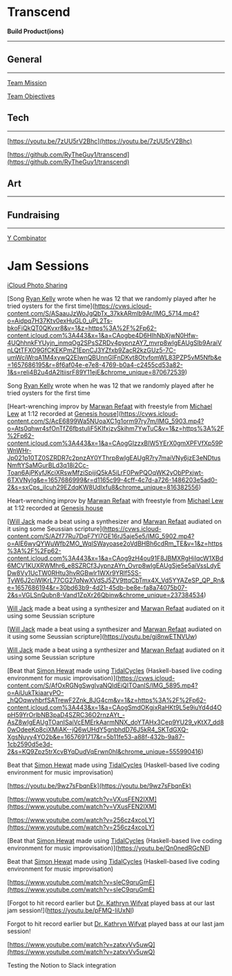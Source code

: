 # Transcend

**Build Product(ions)**

---

## General

---

[Team Mission](Transcend%20ba178c00be234456922f79ff41328167/Team%20Mission%20072af6a11ea9412aa499a4dbb41a239e.md)

[Team Objectives](Transcend%20ba178c00be234456922f79ff41328167/Team%20Objectives%20c9502f066f5546cc9312b0591ee0c4cd.md)

## Tech

---

[https://youtu.be/7zUU5rV2Bhc](https://youtu.be/7zUU5rV2Bhc)

[https://github.com/RyTheGuy1/transcend](https://github.com/RyTheGuy1/transcend)

## Art

---

## Fundraising

---

[Y Combinator](Transcend%20ba178c00be234456922f79ff41328167/Y%20Combinator%20d791bf624b3648f39976b5e168be9df8.md)

# Jam Sessions

[iCloud Photo Sharing](https://www.icloud.com/sharedalbum/#B10GY8gBYGh0nI3;496FF29F-E8A5-4C0C-B938-F13F10A76481)

[Song [Ryan Kelly](https://www.linkedin.com/in/ryannathanielkelly) wrote when he was 12 that we randomly played after he tried oysters for the first time](https://cvws.icloud-content.com/S/ASaauJzWoJgQbTx_37kkARmlb9Ar/IMG_5714.mp4?o=Aidpq7H37Ktv0exHuGL0_uPL2Ts-bkoFiQkQT0QKvxr8&v=1&z=https%3A%2F%2Fp62-content.icloud.com%3A443&x=1&a=CAogbe4D6HIhNbXjwN0Hfw-4UQhhnkFYUyjn_inmqOg2SPsSZRDv4pypnzAY7_mvrp8wIgEAUgSlb9AraiVnLQtTFXO9GfCKEKPmZ1EpnCJ3YZfxb9ZacR2kzGUz5-7C-umWciWrqA1M4xywQ2EIwnQBUnnGIFnDKvt8OtvfomWL83PZP5vM5Nfb&e=1657686195&r=8f6af04e-e7e8-4769-b0a4-c2455cd53a82-1&s=reli4B2u4dA2ltiisrF89Y11ejE&chrome_unique=870672539)

Song [Ryan Kelly](https://www.linkedin.com/in/ryannathanielkelly) wrote when he was 12 that we randomly played after he tried oysters for the first time

[Heart-wrenching improv by [Marwan Refaat](https://marwanrefaat.com) with freestyle from [Michael Lew](https://twitter.com/michaeljlew) at 1:12 recorded at [Genesis house](https://www.deugenesis.com/)](https://cvws.icloud-content.com/S/AcE6899Wa5NUoaXC1g1orm97ry7m/IMG_5903.mp4?o=Ats0qhwr4sfOnTfZ6fbstuliF5KIfxjzvSkihm7YwTuC&v=1&z=https%3A%2F%2Fp62-content.icloud.com%3A443&x=1&a=CAogGIzzxBIW5YErX0gmXPFVfXp59PWnWHr-Jp021p10TZ0SZRDR7c2pnzAY0YThrp8wIgEAUgR7ry7maiVNy6jzE3eNDtusNmftYSaMGurBLd3q18i2Cc-Toan6AjPKyfJKciXRswMfziSpijiQ5kA5iLrF0PwPQOqWK2yObPPxjwt-6TXVNyIg&e=1657686999&r=d1165c99-4cff-4c7d-a726-1486203e5ad0-2&s=sxCps_iIcuh29EZdqKW8Udlxfu8&chrome_unique=816382556)

Heart-wrenching improv by [Marwan Refaat](https://marwanrefaat.com) with freestyle from [Michael Lew](https://twitter.com/michaeljlew) at 1:12 recorded at [Genesis house](https://www.deugenesis.com/)

[[Will Jack](https://www.linkedin.com/in/willjack/) made a beat using a synthesizer and [Marwan Refaat](http://marwanrefaat.com) audiated on it using some Seussian scripture](https://cvws.icloud-content.com/S/AZf77Ru7DqF7Yl7GE16rJ5aje5e5/IMG_5902.mp4?o=AlE6wyQYWuWfb2MO_WqISWayoase2oVdBHBh6cdRm_TE&v=1&z=https%3A%2F%2Fp62-content.icloud.com%3A443&x=1&a=CAog9zH4ou91F8JBMXRgHiIqcW1XBd6MCV1KUXRWMhr6_e8SZRCf3JypnzAYn_Ovrp8wIgEAUgSje5e5aiVssLdyEDw8Vy1UcTW0RHtu3hvRGBwlr1WXr9YRlf5SS-TyW6J2ciWlKrL77CG27qNwXVdSJ5ZV9ttqCbTmx4X_Vd5YYAZeSP_QP_Rn&e=1657686194&r=30bd63b9-4d21-45db-be8e-fa8a74075b07-2&s=VGLSnQubn8-Vand1ZpXr26Qbinw&chrome_unique=237384534)

[Will Jack](https://www.linkedin.com/in/willjack/) made a beat using a synthesizer and [Marwan Refaat](http://marwanrefaat.com) audiated on it using some Seussian scripture

[[Will Jack](https://www.linkedin.com/in/willjack/) made a beat using a synthesizer and [Marwan Refaat](http://marwanrefaat.com) audiated on it using some Seussian scripture](https://youtu.be/gi8nwETNVUw)

[Will Jack](https://www.linkedin.com/in/willjack/) made a beat using a synthesizer and [Marwan Refaat](http://marwanrefaat.com) audiated on it using some Seussian scripture

[Beat that [Simon Hewat](https://www.linkedin.com/in/sahewat) made using [TidalCycles](http://tidalcycles.org/) (Haskell-based live coding environment for music improvisation)](https://cvws.icloud-content.com/S/AfOxRGNgSwgIvaNQldEiQITOanIS/IMG_5895.mp4?o=AiUukTkiaaryPO-_hQOqwvhbrfSATrewF2Znk_8JG4cm&v=1&z=https%3A%2F%2Fp62-content.icloud.com%3A443&x=1&a=CAogSmdOKgjxRaHKt9L5e9iuYd4d4OpH59YrOrlbNB3paD4SZRC36O2rnzAYt_-AsZ8wIgEAUgTOanISaiVcEMErkAarmNNX_doYTAHx3Cep9YU29_yKtX7_dd80wOdeeKp8ciXMiAK--jQ6wUHdY5gnbhdD76J5kR4_SKTdGXQ-XgsNuyy4YO2b&e=1657691717&r=5b11fe53-a88f-432b-9a87-1cb2590d5e3d-2&s=KQ9Zpz5trXcvBYqDudVqErwn0hI&chrome_unique=555990416)

Beat that [Simon Hewat](https://www.linkedin.com/in/sahewat) made using [TidalCycles](http://tidalcycles.org/) (Haskell-based live coding environment for music improvisation)

[https://youtu.be/9wz7sFbqnEk](https://youtu.be/9wz7sFbqnEk)

[https://www.youtube.com/watch?v=VXusFEN2IXM](https://www.youtube.com/watch?v=VXusFEN2IXM)

[https://www.youtube.com/watch?v=256cz4xcoLY](https://www.youtube.com/watch?v=256cz4xcoLY)

[Beat that [Simon Hewat](https://www.linkedin.com/in/sahewat) made using [TidalCycles](http://tidalcycles.org/) (Haskell-based live coding environment for music improvisation)](https://youtu.be/Qn0nedRGcNE)

Beat that [Simon Hewat](https://www.linkedin.com/in/sahewat) made using [TidalCycles](http://tidalcycles.org/) (Haskell-based live coding environment for music improvisation)

[https://www.youtube.com/watch?v=sleC9qruGmE](https://www.youtube.com/watch?v=sleC9qruGmE)

[Forgot to hit record earlier but [Dr. Kathryn Wifvat](https://www.ratemyprofessors.com/ShowRatings.jsp?tid=2196373) played bass at our last jam session!](https://youtu.be/pFMQ-IiUxNI)

Forgot to hit record earlier but [Dr. Kathryn Wifvat](https://www.ratemyprofessors.com/ShowRatings.jsp?tid=2196373) played bass at our last jam session!

[https://www.youtube.com/watch?v=zatxvVv5uwQ](https://www.youtube.com/watch?v=zatxvVv5uwQ)

Testing the Notion to Slack integration
